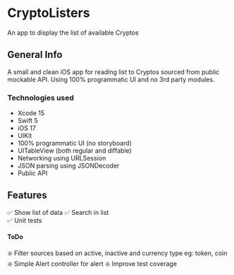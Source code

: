 # CryptoListers
An app to display the list of available Cryptos

## General Info
A small and clean iOS app for reading list to Cryptos sourced from public mockable API. Using 100% programmatic UI and no 3rd party modules.

### Technologies used
* Xcode 15
* Swift 5
* iOS 17
* UIKit
* 100% programmatic UI (no storyboard)
* UITableView (both regular and diffable)
* Networking using URLSession
* JSON parsing using JSONDecoder
* Public API

## Features
✅ Show list of data
✅ Search in list  
✅ Unit tests

#### ToDo
❇️ Filter sources based on active, inactive and currency type eg: token, coin
❇️ Simple Alert controller for alert
❇️ Improve test coverage

